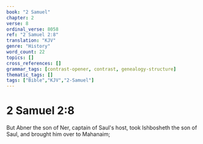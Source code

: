 ```yaml
---
book: "2 Samuel"
chapter: 2
verse: 8
ordinal_verse: 8058
ref: "2 Samuel 2:8"
translation: "KJV"
genre: "History"
word_count: 22
topics: []
cross_references: []
grammar_tags: [contrast-opener, contrast, genealogy-structure]
thematic_tags: []
tags: ["Bible","KJV","2-Samuel"]
---
```


# 2 Samuel 2:8

But Abner the son of Ner, captain of Saul's host, took Ishbosheth the son of Saul, and brought him over to Mahanaim;
